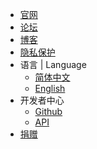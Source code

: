 * [官网](https://www.mcshiyi.com)  
* [论坛](https://bbs.mcshiyi.com)
* [博客](https://blog.mcshiyi.com)
* [隐私保护](zh-cn/privacy/privacy.md)
* 语言 | Language
    * [简体中文](/)
    * [English](/en-us/)
* 开发者中心
    * [Github](https://github.com/TimoryGroup)
    * [API](/zh-cn/dev/api.md)
* [捐赠](https://www.mcshiyi.com/donateserver.html)